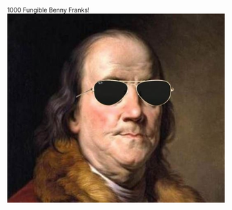 1000 Fungible Benny Franks!
![alt text](https://github.com/rottaj/cryptobennies/blob/master/benny_frank.jpeg?raw=true)
